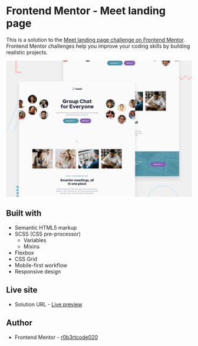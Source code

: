 # Frontend Mentor - Meet landing page

This is a solution to the [Meet landing page challenge on Frontend Mentor](https://www.frontendmentor.io/challenges/meet-landing-page-rbTDS6OUR). Frontend Mentor challenges help you improve your coding skills by building realistic projects.

![Design preview for the Meet landing page challenge](./preview.jpg)

## Built with

- Semantic HTML5 markup
- SCSS (CSS pre-processor)
  - Variables
  - Mixins
- Flexbox
- CSS Grid
- Mobile-first workflow
- Responsive design

## Live site

- Solution URL - [Live preview](https://r0b3rtcode020.github.io/meet-landing/)

## Author

- Frontend Mentor - [r0b3rtcode020](https://www.frontendmentor.io/profile/r0b3rtcode020)

